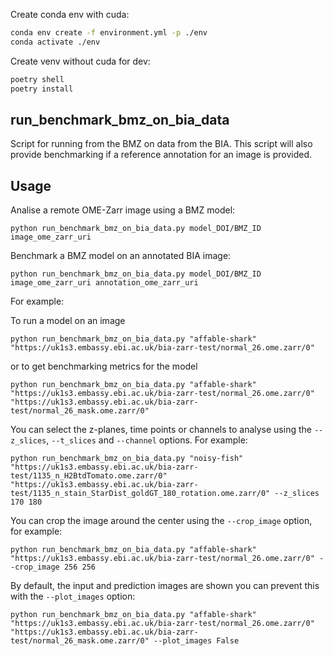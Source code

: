 Create conda env with cuda:

```bash
conda env create -f environment.yml -p ./env
conda activate ./env
```

Create venv without cuda for dev:

```bash 
poetry shell
poetry install
```
## run_benchmark_bmz_on_bia_data

Script for running from the BMZ on data from the BIA. This script will also provide benchmarking  if a reference annotation for an image is provided.

## Usage
Analise a remote OME-Zarr image using a BMZ model:

    python run_benchmark_bmz_on_bia_data.py model_DOI/BMZ_ID image_ome_zarr_uri

Benchmark a BMZ model on an annotated BIA image:

    python run_benchmark_bmz_on_bia_data.py model_DOI/BMZ_ID image_ome_zarr_uri annotation_ome_zarr_uri

For example: 

To run a model on an image

    python run_benchmark_bmz_on_bia_data.py "affable-shark" "https://uk1s3.embassy.ebi.ac.uk/bia-zarr-test/normal_26.ome.zarr/0" 

or to get benchmarking metrics for the model

    python run_benchmark_bmz_on_bia_data.py "affable-shark" "https://uk1s3.embassy.ebi.ac.uk/bia-zarr-test/normal_26.ome.zarr/0" "https://uk1s3.embassy.ebi.ac.uk/bia-zarr-test/normal_26_mask.ome.zarr/0"

You can select the z-planes, time points or channels to analyse using the `--z_slices`, `--t_slices` and `--channel` options. For example: 

    python run_benchmark_bmz_on_bia_data.py "noisy-fish" "https://uk1s3.embassy.ebi.ac.uk/bia-zarr-test/1135_n_H2BtdTomato.ome.zarr/0" "https://uk1s3.embassy.ebi.ac.uk/bia-zarr-test/1135_n_stain_StarDist_goldGT_180_rotation.ome.zarr/0" --z_slices 170 180

You can crop the image around the center using the `--crop_image` option, for example:

    python run_benchmark_bmz_on_bia_data.py "affable-shark" "https://uk1s3.embassy.ebi.ac.uk/bia-zarr-test/normal_26.ome.zarr/0" --crop_image 256 256

By default, the input and prediction images are shown you can prevent this with the `--plot_images` option:

    python run_benchmark_bmz_on_bia_data.py "affable-shark" "https://uk1s3.embassy.ebi.ac.uk/bia-zarr-test/normal_26.ome.zarr/0" "https://uk1s3.embassy.ebi.ac.uk/bia-zarr-test/normal_26_mask.ome.zarr/0" --plot_images False





